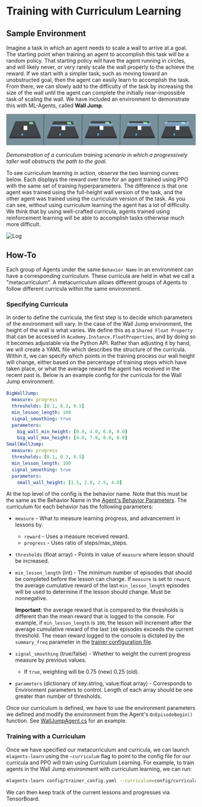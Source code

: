 # Training with Curriculum Learning

## Sample Environment

Imagine a task in which an agent needs to scale a wall to arrive at a goal. The
starting point when training an agent to accomplish this task will be a random
policy. That starting policy will have the agent running in circles, and will
likely never, or very rarely scale the wall properly to the achieve the reward.
If we start with a simpler task, such as moving toward an unobstructed goal,
then the agent can easily learn to accomplish the task. From there, we can
slowly add to the difficulty of the task by increasing the size of the wall
until the agent can complete the initially near-impossible task of scaling the
wall. We have included an environment to demonstrate this with ML-Agents,
called __Wall Jump__.

![Wall](images/curriculum.png)

_Demonstration of a curriculum training scenario in which a progressively taller
wall obstructs the path to the goal._

To see curriculum learning in action, observe the two learning curves below. Each
displays the reward over time for an agent trained using PPO with the same set of
training hyperparameters. The difference is that one agent was trained using the
full-height wall version of the task, and the other agent was trained using the
curriculum version of the task. As you can see, without using curriculum
learning the agent has a lot of difficulty. We think that by using well-crafted
curricula, agents trained using reinforcement learning will be able to
accomplish tasks otherwise much more difficult.

![Log](images/curriculum_progress.png)

## How-To

Each group of Agents under the same `Behavior Name` in an environment can have
a corresponding curriculum. These curricula are held in what we call a "metacurriculum".
A metacurriculum allows different groups of Agents to follow different curricula within
the same environment.

### Specifying Curricula

In order to define the curricula, the first step is to decide which parameters of
the environment will vary. In the case of the Wall Jump environment,
the height of the wall is what varies. We define this as a `Shared Float Property`
that can be accessed in `Academy.Instance.FloatProperties`, and by doing
so it becomes adjustable via the Python API.
Rather than adjusting it by hand, we will create a YAML file which
describes the structure of the curricula. Within it, we can specify which
points in the training process our wall height will change, either based on the
percentage of training steps which have taken place, or what the average reward
the agent has received in the recent past is. Below is an example config for the
curricula for the Wall Jump environment.

```yaml
BigWallJump:
  measure: progress
  thresholds: [0.1, 0.3, 0.5]
  min_lesson_length: 100
  signal_smoothing: true
  parameters:
    big_wall_min_height: [0.0, 4.0, 6.0, 8.0]
    big_wall_max_height: [4.0, 7.0, 8.0, 8.0]
SmallWallJump:
  measure: progress
  thresholds: [0.1, 0.3, 0.5]
  min_lesson_length: 100
  signal_smoothing: true
  parameters:
    small_wall_height: [1.5, 2.0, 2.5, 4.0]
```

At the top level of the config is the behavior name. Note that this must be the
same as the Behavior Name in the [Agent's Behavior Parameters](Learning-Environment-Design-Agents.md#agent-properties).
 The curriculum for each
behavior has the following parameters:
* `measure` - What to measure learning progress, and advancement in lessons by.
  * `reward` - Uses a measure received reward.
  * `progress` - Uses ratio of steps/max_steps.
* `thresholds` (float array) - Points in value of `measure` where lesson should
  be increased.
* `min_lesson_length` (int) - The minimum number of episodes that should be
  completed before the lesson can change. If `measure` is set to `reward`, the
  average cumulative reward of the last `min_lesson_length` episodes will be
  used to determine if the lesson should change. Must be nonnegative.

  __Important__: the average reward that is compared to the thresholds is
  different than the mean reward that is logged to the console. For example,
  if `min_lesson_length` is `100`, the lesson will increment after the average
  cumulative reward of the last `100` episodes exceeds the current threshold.
  The mean reward logged to the console is dictated by the `summary_freq`
  parameter in the
  [trainer configuration file](Training-ML-Agents.md#training-config-file).
* `signal_smoothing` (true/false) - Whether to weight the current progress
  measure by previous values.
  * If `true`, weighting will be 0.75 (new) 0.25 (old).
* `parameters` (dictionary of key:string, value:float array) - Corresponds to
  Environment parameters to control. Length of each array should be one
  greater than number of thresholds.

Once our curriculum is defined, we have to use the environment parameters we defined
and modify the environment from the Agent's `OnEpisodeBegin()` function. See
[WallJumpAgent.cs](https://github.com/Unity-Technologies/ml-agents/blob/master/Project/Assets/ML-Agents/Examples/WallJump/Scripts/WallJumpAgent.cs)
for an example.


### Training with a Curriculum

Once we have specified our metacurriculum and curricula, we can launch
`mlagents-learn` using the `–curriculum` flag to point to the config file
for our curricula and PPO will train using Curriculum Learning. For example,
to train agents in the Wall Jump environment with curriculum learning, we can run:

```sh
mlagents-learn config/trainer_config.yaml --curriculum=config/curricula/wall_jump.yaml --run-id=wall-jump-curriculum --train
```

We can then keep track of the current lessons and progresses via TensorBoard.
